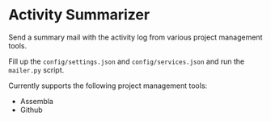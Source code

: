 Activity Summarizer
===================

Send a summary mail with the activity log from various project management tools.

Fill up the `config/settings.json` and `config/services.json` and run the `mailer.py`
script.

Currently supports the following project management tools:

* Assembla
* Github
